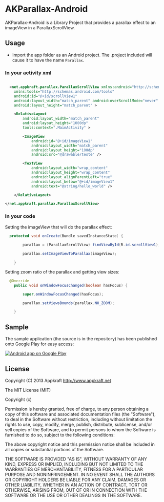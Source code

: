 AKParallax-Android 
================

AKParallax-Android  is a Library Project that provides a parallax effect to an imageView in a ParallaxScrollView.

## Usage

* Import the app folder as an Android project. The .project included will cause it to have the name `Parallax`.

### In your activity xml

``` xml

  <net.appkraft.parallax.ParallaxScrollView xmlns:android="http://schemas.android.com/apk/res/android"
    xmlns:tools="http://schemas.android.com/tools"
    android:id="@+id/scrollView1"
    android:layout_width="match_parent" android:overScrollMode="never"
    android:layout_height="match_parent" > 

    <RelativeLayout
        android:layout_width="match_parent"
        android:layout_height="1000dp"
        tools:context=".MainActivity" >

        <ImageView
            android:id="@+id/imageView1"
            android:layout_width="match_parent"
            android:layout_height="100dp"
            android:src="@drawable/teste" />

        <TextView
            android:layout_width="wrap_content"
            android:layout_height="wrap_content"
            android:layout_alignParentLeft="true"
            android:layout_below="@+id/imageView1"
            android:text="@string/hello_world" />

    </RelativeLayout>

</net.appkraft.parallax.ParallaxScrollView>

```

### In your code

Setting the imageView that will do the parallax effect:

``` java
  protected void onCreate(Bundle savedInstanceState) {
  
  		parallax = (ParallaxScrollView) findViewById(R.id.scrollView1);

		parallax.setImageViewToParallax(imageView);

	}
```
Setting zoom ratio of the parallax and getting view sizes:

``` java
  @Override
	public void onWindowFocusChanged(boolean hasFocus) {

		super.onWindowFocusChanged(hasFocus);

		parallax.setViewsBounds(parallax.NO_ZOOM);

	}
```

Sample
----

The sample application (the source is in the repository) has been published onto Google Play for easy access:

<a href="https://play.google.com/store/apps/details?id=com.appkraft.parallax_sample">
  <img alt="Android app on Google Play"
       src="https://developer.android.com/images/brand/en_app_rgb_wo_60.png" />
</a>

License
----

Copyright (C) 2013 Appkraft
http://www.appkraft.net

The MIT License (MIT)

Copyright (c) <year> <copyright holders>

Permission is hereby granted, free of charge, to any person obtaining a copy
of this software and associated documentation files (the "Software"), to deal
in the Software without restriction, including without limitation the rights
to use, copy, modify, merge, publish, distribute, sublicense, and/or sell
copies of the Software, and to permit persons to whom the Software is
furnished to do so, subject to the following conditions:

The above copyright notice and this permission notice shall be included in
all copies or substantial portions of the Software.

THE SOFTWARE IS PROVIDED "AS IS", WITHOUT WARRANTY OF ANY KIND, EXPRESS OR
IMPLIED, INCLUDING BUT NOT LIMITED TO THE WARRANTIES OF MERCHANTABILITY,
FITNESS FOR A PARTICULAR PURPOSE AND NONINFRINGEMENT. IN NO EVENT SHALL THE
AUTHORS OR COPYRIGHT HOLDERS BE LIABLE FOR ANY CLAIM, DAMAGES OR OTHER
LIABILITY, WHETHER IN AN ACTION OF CONTRACT, TORT OR OTHERWISE, ARISING FROM,
OUT OF OR IN CONNECTION WITH THE SOFTWARE OR THE USE OR OTHER DEALINGS IN
THE SOFTWARE.
